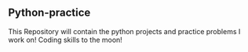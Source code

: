 ﻿## Python-practice
This Repository will contain the python projects and practice problems I work on! Coding skills to the moon!

